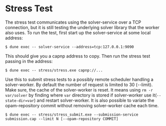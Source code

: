 # Stress Test

The stress test communicates using the solver-service over a TCP connection, but it is still testing the underlying solver library that the worker also uses. To run the test, first start up the solver-service at some local address:

```
$ dune exec -- solver-service --address=tcp:127.0.0.1:9090
```

This should give you a capnp address to copy. Then run the stress test passing in the address:

```
$ dune exec -- stress/stress.exe capnp://...
```

Use this to submit stress tests to a possibly remote scheduler handling a solver-worker.
By default the number of request is limited to 30 (--limit). Make sure, the
cache of the solver-worker is reset. It means using `rm -r var/solver` by finding where `var` directory is
stored if solver-worker use it(`--state-dir=var`) and restart solver-worker. It is also possible to
variate the opam-repository commit without removing solver-worker cache each time.

```
$ dune exec -- stress/stress_submit.exe --submission-service submission.cap --limit N [--opam-repository COMMIT]
```
